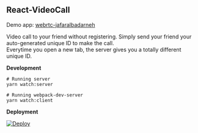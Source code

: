 ## React-VideoCall
Demo app: [webrtc-jafaralbadarneh ](https://webrtc-jafaralbadarneh.herokuapp.com/) 

  
Video call to your friend without registering. 
Simply send your friend your auto-generated unique ID to make the call.  
Everytime you open a new tab, the server gives you a totally different unique ID.

**Development**

```
# Running server
yarn watch:server

# Running webpack-dev-server
yarn watch:client
```

**Deployment**

[![Deploy](https://www.herokucdn.com/deploy/button.svg)](https://heroku.com/deploy?template=https://github.com/jafar-albadarneh/react-videocall/tree/master)
